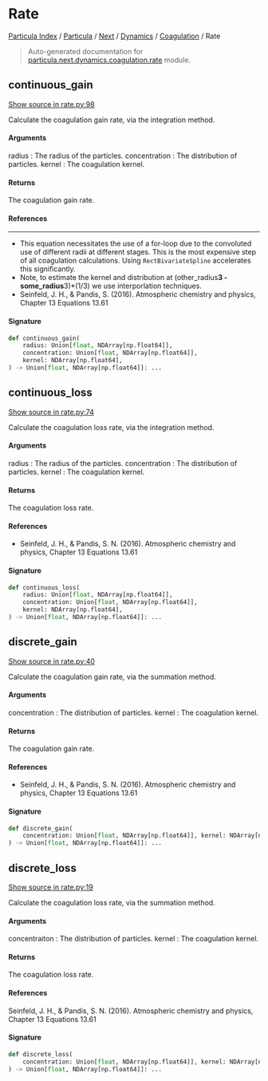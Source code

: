 # Rate

[Particula Index](../../../../README.md#particula-index) / [Particula](../../../index.md#particula) / [Next](../../index.md#next) / [Dynamics](../index.md#dynamics) / [Coagulation](./index.md#coagulation) / Rate

> Auto-generated documentation for [particula.next.dynamics.coagulation.rate](https://github.com/Gorkowski/particula/blob/main/particula/next/dynamics/coagulation/rate.py) module.

## continuous_gain

[Show source in rate.py:98](https://github.com/Gorkowski/particula/blob/main/particula/next/dynamics/coagulation/rate.py#L98)

Calculate the coagulation gain rate, via the integration method.

#### Arguments

radius : The radius of the particles.
concentration : The distribution of particles.
kernel : The coagulation kernel.

#### Returns

The coagulation gain rate.

#### References

----------
- This equation necessitates the use of a for-loop due to the
convoluted use of different radii at different stages. This is the
most expensive step of all coagulation calculations. Using
`RectBivariateSpline` accelerates this significantly.
- Note, to estimate the kernel and distribution at
(other_radius**3 - some_radius**3)*(1/3)
we use interporlation techniques.
- Seinfeld, J. H., & Pandis, S. (2016). Atmospheric chemistry and
physics, Chapter 13 Equations 13.61

#### Signature

```python
def continuous_gain(
    radius: Union[float, NDArray[np.float64]],
    concentration: Union[float, NDArray[np.float64]],
    kernel: NDArray[np.float64],
) -> Union[float, NDArray[np.float64]]: ...
```



## continuous_loss

[Show source in rate.py:74](https://github.com/Gorkowski/particula/blob/main/particula/next/dynamics/coagulation/rate.py#L74)

Calculate the coagulation loss rate, via the integration method.

#### Arguments

radius : The radius of the particles.
concentration : The distribution of particles.
kernel : The coagulation kernel.

#### Returns

The coagulation loss rate.

#### References

- Seinfeld, J. H., & Pandis, S. N. (2016). Atmospheric chemistry and
    physics, Chapter 13 Equations 13.61

#### Signature

```python
def continuous_loss(
    radius: Union[float, NDArray[np.float64]],
    concentration: Union[float, NDArray[np.float64]],
    kernel: NDArray[np.float64],
) -> Union[float, NDArray[np.float64]]: ...
```



## discrete_gain

[Show source in rate.py:40](https://github.com/Gorkowski/particula/blob/main/particula/next/dynamics/coagulation/rate.py#L40)

Calculate the coagulation gain rate, via the summation method.

#### Arguments

concentration : The distribution of particles.
kernel : The coagulation kernel.

#### Returns

The coagulation gain rate.

#### References

- Seinfeld, J. H., & Pandis, S. N. (2016). Atmospheric chemistry and
physics, Chapter 13 Equations 13.61

#### Signature

```python
def discrete_gain(
    concentration: Union[float, NDArray[np.float64]], kernel: NDArray[np.float64]
) -> Union[float, NDArray[np.float64]]: ...
```



## discrete_loss

[Show source in rate.py:19](https://github.com/Gorkowski/particula/blob/main/particula/next/dynamics/coagulation/rate.py#L19)

Calculate the coagulation loss rate, via the summation method.

#### Arguments

concentraiton : The distribution of particles.
kernel : The coagulation kernel.

#### Returns

The coagulation loss rate.

#### References

Seinfeld, J. H., & Pandis, S. N. (2016). Atmospheric chemistry and
physics, Chapter 13 Equations 13.61

#### Signature

```python
def discrete_loss(
    concentration: Union[float, NDArray[np.float64]], kernel: NDArray[np.float64]
) -> Union[float, NDArray[np.float64]]: ...
```
